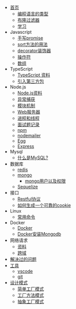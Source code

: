 * [首页](README.md)
  * [编程语言的类型](article/language)
  * [布隆过滤器](article/bloom-filter)
  * [学习](article/study)
* Javascript
  * [手写promise](javascript/promise)
  * [sort方法的用法](javascript/sort)
  * [decorator装饰器](javascript/decorator)
  * [操作符](javascript/operator)
  * [数组](javascript/array)
* TypeScript
	* [TypeScript 资料](typescript/index)
	* [引入第三方包](typescript/package)
* Node.js
   * [Node.js资料](/nodejs/index)
   * [异常捕获](nodejs/exception)
   * [模块机制](/nodejs/module)
   * [Web服务器](/nodejs/webServer)
   * [进程和线程](/nodejs/process)
   * [面试题记录](/nodejs/interview)
   * [npm](/nodejs/npm)
   * [nodemailer](/nodejs/nodemailer)
   * [Egg](/nodejs/eggjs)
   * [Express](nodejs/express)
* Mysql
  * [什么是MySQL?](mysql/index)
* 数据库
   * [redis](database/redis)
   * [mongo](database/mongo)
      * [mongo用户以及权限](mongo/auth)
   * [Sequelize](database/sequelize)
* 接口
    * [Restful协议](interface/restful)
    * [如何生成一个可靠的cookie](interface/cookie)
* Linux
    * [常用命令](linux/command)
* Docker
  * [Docker](linux/docker)
  * [Docker安装Mongodb](docker/mongodb)
* 网络请求
  * [资料](network/index)
  * [跨域](network/cors)
* [解决过的问题](article/problem)
* [工具](tool/index)
  * [vscode](tool/vscode)
  * [git](tool/git)
* [设计模式](/design-patterns/index)
  * [简单工厂模式](/design-patterns/createPatterns/simple-factory)
  * [工厂方法模式](/design-patterns/createPatterns/factory-method)
  * [抽象工厂模式](/design-patterns/createPatterns/abstract-factory)




